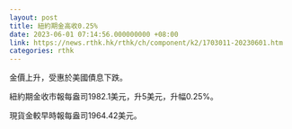 ```yaml
---
layout: post
title: 紐約期金高收0.25%
date: 2023-06-01 07:14:56.000000000 +08:00
link: https://news.rthk.hk/rthk/ch/component/k2/1703011-20230601.htm
categories: rthk
---
```


金價上升，受惠於美國債息下跌。

紐約期金收市報每盎司1982.1美元，升5美元，升幅0.25%。

現貨金較早時報每盎司1964.42美元。
